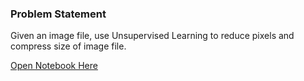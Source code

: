 ### Problem Statement

Given an image file, use Unsupervised Learning to reduce pixels and compress size of image file.

[Open Notebook Here](https://github.com/ravichaubey/Learning-Algorithms/blob/main/Unsupervised%20Learning/3-Image%20Compression/Image%20Compression.ipynb)
